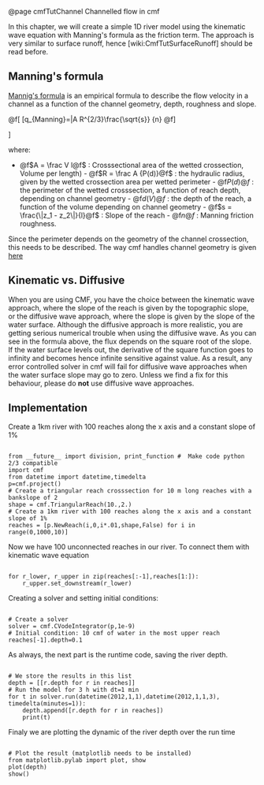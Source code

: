 @page cmfTutChannel Channelled flow in cmf

In this chapter, we will create a simple 1D river model using the
kinematic wave equation with Manning's formula as the friction term. The
approach is very similar to surface runoff, hence
\[wiki:CmfTutSurfaceRunoff\] should be read before.

## Manning's formula

[Mannig's formula](WikiPedia:Manning_formula) is an empirical formula to
describe the flow velocity in a channel as a function of the channel
geometry, depth, roughness and slope.


@f[
[q_{Manning}=|A R^{2/3}\frac{\sqrt{s}} {n}
@f]

\]

where:

- @f$A = \frac V l@f$ : Crosssectional area of the wetted
crossection, Volume per length) - @f$R = \frac A {P(d)}@f$ : the
hydraulic radius, given by the wetted crossection area per wetted
perimeter - @f$P(d)@f$ : the perimeter of the wetted crosssection, a
function of reach depth, depending on channel geometry - @f$d(V)@f$ :
the depth of the reach, a function of the volume depending on channel
geometry - @f$s = \frac{\|z_1 - z_2\|}{l}@f$ : Slope of the reach -
@f$n@f$ : Manning friction roughness.

Since the perimeter depends on the geometry of the channel crossection,
this needs to be described. The way cmf handles channel geometry is
given [here](wiki:CmfTutCell#Riversandreaches)

## Kinematic vs. Diffusive

When you are using CMF, you have the choice between the kinematic wave
approach, where the slope of the reach is given by the topographic
slope, or the diffusive wave approach, where the slope is given by the
slope of the water surface. Although the diffusive approach is more
realistic, you are getting serious numerical trouble when using the
diffusive wave. As you can see in the formula above, the flux depends on
the square root of the slope. If the water surface levels out, the
derivative of the square function goes to infinity and becomes hence
infinite sensitive against value. As a result, any error controlled
solver in cmf will fail for diffusive wave approaches when the water
surface slope may go to zero. Unless we find a fix for this behaviour,
please do **not** use diffusive wave approaches.

## Implementation

Create a 1km river with 100 reaches along the x axis and a constant
slope of 1%

~~~~~~~~~~~~~{.py}

from __future__ import division, print_function #  Make code python 2/3 compatible
import cmf
from datetime import datetime,timedelta
p=cmf.project()
# Create a triangular reach crosssection for 10 m long reaches with a bankslope of 2
shape = cmf.TriangularReach(10.,2.)
# Create a 1km river with 100 reaches along the x axis and a constant slope of 1%
reaches = [p.NewReach(i,0,i*.01,shape,False) for i in range(0,1000,10)]
~~~~~~~~~~~~~

Now we have 100 unconnected reaches in our river. To connect them with
kinematic wave equation

~~~~~~~~~~~~~{.py}

for r_lower, r_upper in zip(reaches[:-1],reaches[1:]):
    r_upper.set_downstream(r_lower)
~~~~~~~~~~~~~

Creating a solver and setting initial conditions:

~~~~~~~~~~~~~{.py}

# Create a solver
solver = cmf.CVodeIntegrator(p,1e-9)
# Initial condition: 10 cmf of water in the most upper reach
reaches[-1].depth=0.1
~~~~~~~~~~~~~

As always, the next part is the runtime code, saving the river depth.

~~~~~~~~~~~~~{.py}

# We store the results in this list
depth = [[r.depth for r in reaches]]
# Run the model for 3 h with dt=1 min
for t in solver.run(datetime(2012,1,1),datetime(2012,1,1,3), timedelta(minutes=1)):
    depth.append([r.depth for r in reaches])
    print(t)
~~~~~~~~~~~~~

Finaly we are plotting the dynamic of the river depth over the run time

~~~~~~~~~~~~~{.py}

# Plot the result (matplotlib needs to be installed)
from matplotlib.pylab import plot, show
plot(depth)
show()
~~~~~~~~~~~~~


